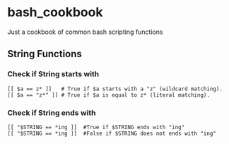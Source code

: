 <!-- START doctoc -->
<!-- END doctoc -->

# bash_cookbook
Just a cookbook of common bash scripting functions


## String Functions

### Check if String starts with 

```
[[ $a == z* ]]   # True if $a starts with a "z" (wildcard matching).
[[ $a == "z*" ]] # True if $a is equal to z* (literal matching).
```

### Check if String ends with

```
[[ "$STRING == *ing ]]  #True if $STRING ends with "ing"
[[ "$STRING == *ing ]]  #False if $STRING does not ends with "ing"
```
